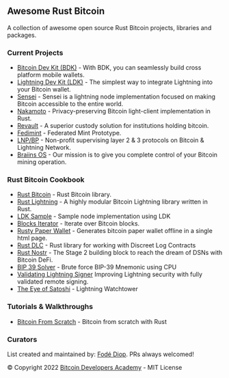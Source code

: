 ## Awesome Rust Bitcoin
A collection of awesome open source Rust Bitcoin projects, libraries and packages.

### Current Projects
* [Bitcoin Dev Kit (BDK)](https://bitcoindevkit.org/) - With BDK, you can seamlessly build cross platform mobile wallets.
* [Lightning Dev Kit (LDK)](https://lightningdevkit.org/) - The simplest way to integrate Lightning into your Bitcoin wallet.
* [Sensei](https://l2.technology/sensei) - Sensei is a lightning node implementation focused on making Bitcoin accessible to the entire world.
* [Nakamoto](https://github.com/cloudhead/nakamoto) - Privacy-preserving Bitcoin light-client implementation in Rust.
* [Revault](https://revault.dev/) - A superior custody solution for institutions holding bitcoin.
* [Fedimint](https://fedimint.org/) - Federated Mint Prototype.
* [LNP/BP](https://www.lnp-bp.org/) - Non-profit supervising layer 2 & 3 protocols on Bitcoin & Lightning Network.
* [Braiins OS](https://braiins.com/bitcoin-mining-stack-upgrade) - Our mission is to give you complete control of your Bitcoin mining operation.

### Rust Bitcoin Cookbook
* [Rust Bitcoin](https://github.com/rust-bitcoin/rust-bitcoin) - Rust Bitcoin library.
* [Rust Lightning](https://github.com/lightningdevkit/rust-lightning) - A highly modular Bitcoin Lightning library written in Rust.
* [LDK Sample](https://github.com/lightningdevkit/ldk-sample) - Sample node implementation using LDK
* [Blocks Iterator](https://github.com/RCasatta/blocks_iterator) - Iterate over Bitcoin blocks.
* [Rusty Paper Wallet](https://github.com/RCasatta/rusty-paper-wallet) - Generates bitcoin paper wallet offline in a single html page.
* [Rust DLC](https://github.com/p2pderivatives/rust-dlc) - Rust library for working with Discreet Log Contracts
* [Rust Nostr](https://github.com/rajarshimaitra/rust-nostr) - The Stage 2 building block to reach the dream of DSNs with Bitcoin DeFi.
* [BIP 39 Solver](https://github.com/johncantrell97/bip39-solver-cpu) - Brute force BIP-39 Mnemonic using CPU
* [Validating Lightning Signer](https://gitlab.com/lightning-signer/docs/) Improving Lightning security with fully validated remote signing.
* [The Eye of Satoshi](https://github.com/talaia-labs/rust-teos) - Lightning Watchtower

### Tutorials & Walkthroughs
* [Bitcoin From Scratch](https://monokh.com/posts/bitcoin-from-scratch-part-1) - Bitcoin from scratch with Rust 

### Curators
List created and maintained by: [Fodé Diop](https://github.com/diop). PRs always welcomed!

© Copyright 2022 [Bitcoin Developers Academy](https://bitcoindevelopers.academy) - MIT License